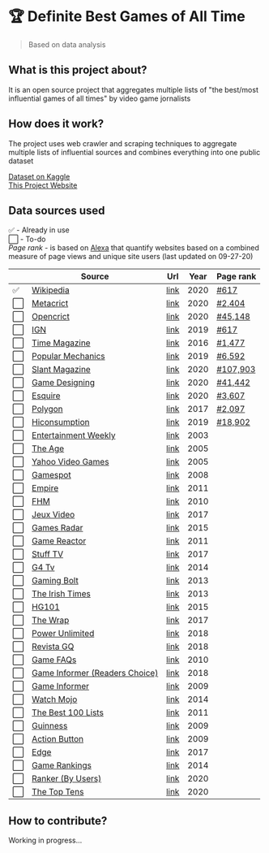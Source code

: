# 🏆 Definite Best Games of All Time
> Based on data analysis

## What is this project about?
It is an open source project that aggregates multiple lists of "the best/most influential games of all times" by video game jornalists

## How does it work?
The project uses web crawler and scraping techniques to aggregate multiple lists of influential sources and combines everything into one public dataset

[Dataset on Kaggle](https://www.kaggle.com/andredarcie/list-of-video-games-considered-the-best)  
[This Project Website](https://andredarcie.github.io/best-games-of-all-times/)

## Data sources used

✅ - Already in use  
⬜️ - To-do  
*Page rank* - is based on [Alexa](https://www.alexa.com/) that quantify websites based on a combined measure of page views and unique site users (last updated on 09-27-20)

|   | Source | Url | Year | Page rank |
|---|------|-----|-----|-----|
|✅ | [Wikipedia](https://www.wikipedia.org/) | [link](https://en.wikipedia.org/wiki/List_of_video_games_considered_the_best)  | 2020 | [#617](https://www.alexa.com/siteinfo/ign.com) |
|⬜️ | [Metacrict](https://www.metacritic.com) | [link](https://www.metacritic.com/browse/games/score/metascore/all/all/filtered) | 2020 | [#2,404](https://www.alexa.com/siteinfo/metacritic.com) |
|⬜️ | [Opencrict](https://opencritic.com) | [link](https://opencritic.com/browse/all)  | 2020 | [#45,148](https://www.alexa.com/siteinfo/opencritic.com) |
|⬜️ | [IGN](https://www.ign.com) | [link](https://www.ign.com/lists/top-100-games) | 2019 | [#617](https://www.alexa.com/siteinfo/ign.com) |
|⬜️ | [Time Magazine](https://time.com) | [link](https://time.com/4458554/best-video-games-all-time/) | 2016 | [#1,477](https://www.alexa.com/siteinfo/time.com) |
|⬜️ | [Popular Mechanics](https://www.popularmechanics.com) | [link](https://www.popularmechanics.com/culture/gaming/g134/the-100-greatest-video-games-of-all-time/) | 2019 | [#6,592](https://www.alexa.com/siteinfo/popularmechanics.com) |
|⬜️ | [Slant Magazine](https://www.slantmagazine.com) | [link](https://www.slantmagazine.com/games/the-100-best-video-games-of-all-time/) | 2020 | [#107,903](https://www.alexa.com/siteinfo/slantmagazine.com) |
|⬜️ | [Game Designing](https://www.gamedesigning.org) | [link](https://www.gamedesigning.org/popular-video-games/) | 2020 | [#41,442](https://www.alexa.com/siteinfo/gamedesigning.org) |
|⬜️ | [Esquire](https://www.esquire.com) | [link](https://www.esquire.com/lifestyle/g26572573/best-video-games-ranked/) | 2020 | [#3,607](https://www.alexa.com/siteinfo/esquire.com) |
|⬜️ | [Polygon](https://www.polygon.com) | [link](https://www.polygon.com/features/2017/12/1/16707720/the-500-best-games-of-all-time-100-1) | 2017 | [#2,097](https://www.alexa.com/siteinfo/polygon.com) |
|⬜️ | [Hiconsumption](https://hiconsumption.com) | [link](https://hiconsumption.com/best-video-games-of-all-time/) | 2019 | [#18,902](https://www.alexa.com/siteinfo/hiconsumption.com) |
|⬜️ | [Entertainment Weekly](https://ew.com) | [link](https://ew.com/article/2003/05/13/we-rank-100-greatest-videogames/) | 2003 | |
|⬜️ | [The Age](https://www.theage.com.au) | [link](https://www.theage.com.au/technology/the-50-best-games-20051006-gdm6uh.html) | 2005 | |
|⬜️ | [Yahoo Video Games](http://uk.videogames.games.yahoo.com) | [link](https://web.archive.org/web/20050801002743/http://uk.videogames.games.yahoo.com/specials/100games/) | 2005 | |
|⬜️ | [Gamespot](http://www.gamespot.com) | [link](https://web.archive.org/web/20080726155641/http://www.gamespot.com/gamespot/features/all/greatestgames/index.html) | 2008 | |
|⬜️ | [Empire](http://www.empireonline.com) | [link](https://web.archive.org/web/20110515221956/http://www.empireonline.com/100greatestgames/) | 2011 | |
|⬜️ | [FHM](http://www.fhm.com) | [link](https://web.archive.org/web/20130430073137/http://www.fhm.com/reviews/console-games/fhms-100-greatest-games-of-all-time-20090901) | 2010 | |
|⬜️ | [Jeux Video](https://www.jeuxvideo.com) | [link](https://www.jeuxvideo.com/dossier/694881/top-100-des-meilleurs-jeux-de-tous-les-temps/) | 2017 | |
|⬜️ | [Games Radar](https://www.gamesradar.com) | [link](https://www.gamesradar.com/best-games-ever/) | 2015 | |
|⬜️ | [Game Reactor](https://www.gamereactor.no) | [link](https://www.gamereactor.no/topp100) | 2011 | |
|⬜️ | [Stuff TV](https://www.stuff.tv) | [link](https://web.archive.org/web/20171015054923/https://www.stuff.tv/features/stuffs-best-games-ever-50-greatest-games-all-time) | 2017 |
|⬜️ | [G4 Tv](http://www.g4tv.com) | [link](https://web.archive.org/web/20141123063703/http://www.g4tv.com/top-100) | 2014 |
|⬜️ | [Gaming Bolt](https://gamingbolt.com) | [link](https://gamingbolt.com/top-98-greatest-video-games-ever-made) | 2013 |
|⬜️ | [The Irish Times](https://www.irishtimes.com) | [link](https://www.irishtimes.com/culture/the-50-best-videogames-of-all-time-1.1610521) | 2013 | |
|⬜️ | [HG101](http://www.hardcoregaming101.net) | [link](http://www.hardcoregaming101.net/books/hg101-presents-the-200-best-video-games-of-all-time/) | 2015 | |
|⬜️ | [The Wrap](https://www.thewrap.com) | [link](https://www.thewrap.com/the-30-best-video-games-of-all-time-photos/) | 2017 |
|⬜️ | [Power Unlimited](https://www.pu.nl) | [link](https://www.pu.nl/artikelen/feature/top-100-games-aller-tijden/) | 2018 | |
|⬜️ | [Revista GQ](https://www.revistagq.com) | [link](https://www.revistagq.com/noticias/tecnologia/galerias/los-100-mejores-videojuegos-de-la-historia/8951) | 2018 |
|⬜️ | [Game FAQs](https://gamefaqs.gamespot.com) | [link](https://gamefaqs.gamespot.com/top10/2656-the-top-10-games-of-all-time-according-to-gamefaqs-top-10) | 2010 | |
|⬜️ | [Game Informer (Readers Choice)](https://www.gameinformer.com) | [link](https://www.gameinformer.com/b/features/archive/2018/03/19/readers-choice-top-300-games-of-all-time.aspx) | 2018 | |
|⬜️ | [Game Informer](https://www.gameinformer.com) | [link](https://www.gameinformer.com/b/features/archive/2009/11/16/game-informer-s-top-100-games-of-all-time-circa-issue-100.aspx) | 2009 | |
|⬜️ | [Watch Mojo](https://watchmojo.com) | [link](https://watchmojo.com/video/id/12775) | 2014 |
|⬜️ | [The Best 100 Lists](http://www.thebest100lists.com) | [link](http://www.thebest100lists.com/best100videogames/) | 2011 | |
|⬜️ | [Guinness](https://www.guinnessworldrecords.com/) | [link](https://www.eurogamer.net/articles/guinness-lists-top-50-games-of-all-time) | 2009 | |
|⬜️ | [Action Button](http://www.actionbutton.net) | [link](http://www.actionbutton.net/?p=385) | 2009 | |
|⬜️ | [Edge](https://www.gamesradar.com/edge/) | [link](https://nintendoeverything.com/edge-ranks-the-top-100-greatest-games-2017-edition/) | 2017 | |
|⬜️ | [Game Rankings](http://www.gamerankings.com) | [link](https://www.webcitation.org/6S3NFO81u?url=http://www.gamerankings.com/browse.html) | 2014 | |
|⬜️ | [Ranker (By Users)](https://www.ranker.com) | [link](https://www.ranker.com/crowdranked-list/the-best-games-of-all-time) | 2020 | |
|⬜️ | [The Top Tens](https://www.thetoptens.com) | [link](https://www.thetoptens.com/video-games/) | 2020 | |

## How to contribute?
Working in progress...

